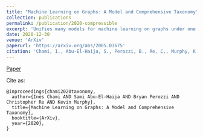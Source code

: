 ```yaml
---
title: "Machine Learning on Graphs: A Model and Comprehensive Taxonomy"
collection: publications
permalink: /publication/2020-compressible
excerpt: 'Unifies many models for machine learning on graphs under one taxonomy, providing a broad summary of graph embedding methods and a tool to reason about their similarities and differences.'
date: 2020-12-30
venue: 'ArXiv'
paperurl: 'https://arxiv.org/abs/2005.03675'
citation: 'Chami, I., Abu-El-Haija, S., Perozzi, B., Re, C., Murphy, K. (2020). &quot;Machine Learning on Graphs: A Model and Comprehensive Taxonomy.&quot; <i>ArXiv</i>. 2020.'
---
```


[Paper](https://arxiv.org/abs/2005.03675)

Cite as:
    
    @inproceedings{chami2020taxonomy,
      author={Ines Chami AND Sami Abu-El-Haija AND Bryan Perozzi AND Christopher Re AND Kevin Murphy},
      title={Machine Learning on Graphs: A Model and Comprehensive Taxonomy},
      booktitle={ArXiv},
      year={2020},
    }